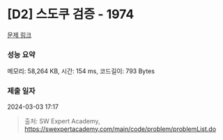 # [D2] 스도쿠 검증 - 1974 

[문제 링크](https://swexpertacademy.com/main/code/problem/problemDetail.do?contestProbId=AV5Psz16AYEDFAUq) 

### 성능 요약

메모리: 58,264 KB, 시간: 154 ms, 코드길이: 793 Bytes

### 제출 일자

2024-03-03 17:17



> 출처: SW Expert Academy, https://swexpertacademy.com/main/code/problem/problemList.do